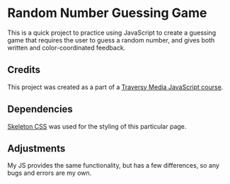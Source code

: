 # Random Number Guessing Game

This is a quick project to practice using JavaScript to create a guessing game that requires the user to guess a random number, and gives both written and color-coordinated feedback.

## Credits

This project was created as a part of a [Traversy Media JavaScript course](https://www.udemy.com/modern-javascript-from-the-beginning/).

## Dependencies

[Skeleton CSS](http://getskeleton.com) was used for the styling of this particular page.

## Adjustments

My JS provides the same functionality, but has a few differences, so any bugs and errors are my own.
